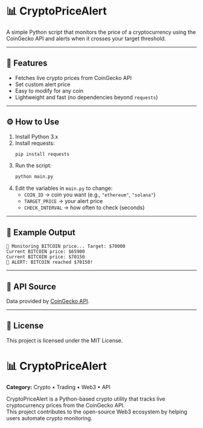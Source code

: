 # 📊 CryptoPriceAlert

A simple Python script that monitors the price of a cryptocurrency using the CoinGecko API and alerts when it crosses your target threshold.

---

## 🚀 Features
- Fetches live crypto prices from CoinGecko API
- Set custom alert price
- Easy to modify for any coin
- Lightweight and fast (no dependencies beyond `requests`)

---

## ⚙️ How to Use
1. Install Python 3.x  
2. Install requests:
   ```bash
   pip install requests
   ```
3. Run the script:
   ```bash
   python main.py
   ```
4. Edit the variables in `main.py` to change:
   - `COIN_ID` → coin you want (e.g., `"ethereum"`, `"solana"`)
   - `TARGET_PRICE` → your alert price
   - `CHECK_INTERVAL` → how often to check (seconds)

---

## 🧠 Example Output
```
🚀 Monitoring BITCOIN price... Target: $70000
Current BITCOIN price: $65900
Current BITCOIN price: $70150
🎉 ALERT: BITCOIN reached $70150!
```

---

## 🧩 API Source
Data provided by [CoinGecko API](https://www.coingecko.com/en/api).

---

## 📜 License
This project is licensed under the MIT License.

# 📊 CryptoPriceAlert  
**Category:** Crypto • Trading • Web3 • API  

CryptoPriceAlert is a Python-based crypto utility that tracks live cryptocurrency prices from the CoinGecko API.  
This project contributes to the open-source Web3 ecosystem by helping users automate crypto monitoring.

